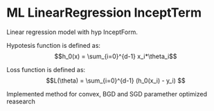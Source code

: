 # ML LinearRegression InceptTerm

Linear regression model with hyp InceptForm.

Hypotesis function is defined as: $$h_0(x) = \sum_{i=0}^{d-1} x_i*\theta_i$$


Loss function is defined as: $$L(\theta) = \sum_{i=0}^{d-1} (h_0(x_i) - y_i) $$


Implemented method for convex, BGD and SGD paramether optimized reasearch


